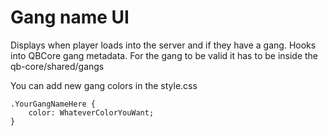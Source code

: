 
# Gang name UI
Displays when player loads into the server and if they have a gang.
Hooks into QBCore gang metadata.
For the gang to be valid it has to be inside the qb-core/shared/gangs

You can add new gang colors in the style.css

```
.YourGangNameHere {
    color: WhateverColorYouWant;
}
```